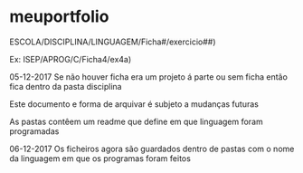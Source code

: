 ﻿# meuportfolio

ESCOLA/DISCIPLINA/LINGUAGEM/Ficha#/exercicio##)

Ex: ISEP/APROG/C/Ficha4/ex4a)

05-12-2017
Se não houver ficha era um projeto á parte ou sem ficha então fica dentro da pasta disciplina

Este documento e forma de arquivar é subjeto a mudanças futuras

As pastas contêem um readme que define em que linguagem foram programadas

06-12-2017
Os ficheiros agora são guardados dentro de pastas com o nome da linguagem em que os programas foram feitos
